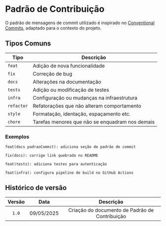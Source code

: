 # Padrão de Contribuição

O padrão de mensagens de commit utilizado é inspirado no [Conventional Commits](https://www.conventionalcommits.org/), adaptado para o contexto do projeto.

## <a>Tipos Comuns</a>

| Tipo        | Descrição                                     |
|-------------|-----------------------------------------------|
| `feat`      | Adição de nova funcionalidade                 |
| `fix`       | Correção de bug                              |
| `docs`      | Alterações na documentação                    |
| `tests`     | Adição ou modificação de testes               |
| `infra`     | Configuração ou mudanças na infraestrutura    |
| `refactor`  | Refatorações que não alteram comportamento    |
| `style`     | Formatação, identação, espaçamento etc.       |
| `chore`     | Tarefas menores que não se enquadram nos demais|

### <a>Exemplos</a>

`feat(docs padraoCommit): adiciona seção de padrão de commit`

`fix(docs): corrige link quebrado no README`

`feat(tests): adiciona testes para autenticação`

`feat(infra): configura pipeline de build no GitHub Actions`

## <a>Histórico de versão</a>

| Versão | Data | Descrição | 
| :------: | :----------: | :-----------: |
| `1.0` | 09/05/2025 | Criação do documento de Padrão de Contribuição |